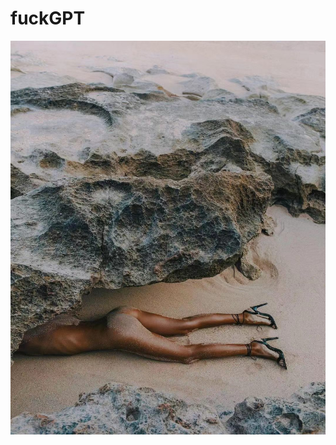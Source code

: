 # fuckGPT

<p align="center">
 <img src="./doc/WechatIMG2118.jpeg" align="middle" width = "600"/>
<p align="center">